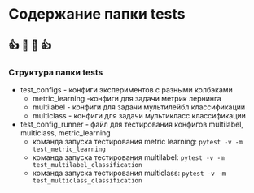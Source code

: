 # Содержание папки tests
:+1:    :metal: :metal:    :+1:
----

### Структура папки tests
- test_configs - конфиги экспериментов с разными колбэками
    - metric_learning -конфиги для задачи метрик лернинга
    - multilabel - конфиги для задачи мультилейбл классификации
    - multiclass - конфиги для задачи мультикласс классификации
- test_config_runner - файл для тестирования конфигов multilabel, multiclass, metric_learning
    - команда запуска тестирования metric learning: ```pytest -v -m test_metric_learning```
    - команда запуска тестирования multilabel: ```pytest -v -m test_multilabel_classification```
    - команда запуска тестирования multiclass: ```pytest -v -m test_multiclass_classification```